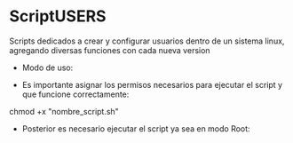 # ScriptUSERS
Scripts dedicados a crear y configurar usuarios dentro de un sistema linux, agregando diversas funciones con cada nueva version

- Modo de uso:

- Es importante asignar los permisos necesarios para ejecutar el script y que funcione correctamente:

chmod +x "nombre_script.sh" 

- Posterior es necesario ejecutar el script ya sea en modo Root:


